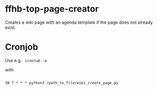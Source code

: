 # ffhb-top-page-creator
Creates a wiki page with an agenda template if the page does not already exist.

# Cronjob
Use e.g. 
<code>
crontab -e
</code>

with

<code>
30 7 * * * python3 /path_to_file/wiki_create_page.py
</code>
